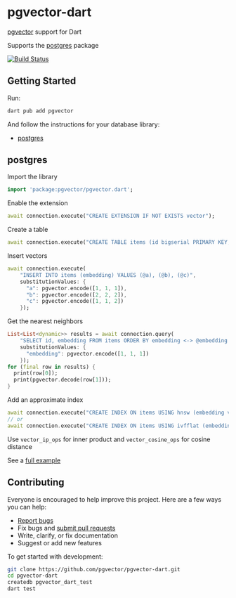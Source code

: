 # pgvector-dart

[pgvector](https://github.com/pgvector/pgvector) support for Dart

Supports the [postgres](https://github.com/isoos/postgresql-dart) package

[![Build Status](https://github.com/pgvector/pgvector-dart/actions/workflows/build.yml/badge.svg)](https://github.com/pgvector/pgvector-dart/actions)

## Getting Started

Run:

```sh
dart pub add pgvector
```

And follow the instructions for your database library:

- [postgres](#postgres)

## postgres

Import the library

```dart
import 'package:pgvector/pgvector.dart';
```

Enable the extension

```dart
await connection.execute("CREATE EXTENSION IF NOT EXISTS vector");
```

Create a table

```dart
await connection.execute("CREATE TABLE items (id bigserial PRIMARY KEY, embedding vector(3))");
```

Insert vectors

```dart
await connection.execute(
    "INSERT INTO items (embedding) VALUES (@a), (@b), (@c)",
    substitutionValues: {
      "a": pgvector.encode([1, 1, 1]),
      "b": pgvector.encode([2, 2, 2]),
      "c": pgvector.encode([1, 1, 2])
    });
```

Get the nearest neighbors

```dart
List<List<dynamic>> results = await connection.query(
    "SELECT id, embedding FROM items ORDER BY embedding <-> @embedding LIMIT 5",
    substitutionValues: {
      "embedding": pgvector.encode([1, 1, 1])
    });
for (final row in results) {
  print(row[0]);
  print(pgvector.decode(row[1]));
}
```

Add an approximate index

```dart
await connection.execute("CREATE INDEX ON items USING hnsw (embedding vector_l2_ops)");
// or
await connection.execute("CREATE INDEX ON items USING ivfflat (embedding vector_l2_ops) WITH (lists = 100)");
```

Use `vector_ip_ops` for inner product and `vector_cosine_ops` for cosine distance

See a [full example](test/postgres_test.dart)

## Contributing

Everyone is encouraged to help improve this project. Here are a few ways you can help:

- [Report bugs](https://github.com/pgvector/pgvector-dart/issues)
- Fix bugs and [submit pull requests](https://github.com/pgvector/pgvector-dart/pulls)
- Write, clarify, or fix documentation
- Suggest or add new features

To get started with development:

```sh
git clone https://github.com/pgvector/pgvector-dart.git
cd pgvector-dart
createdb pgvector_dart_test
dart test
```
